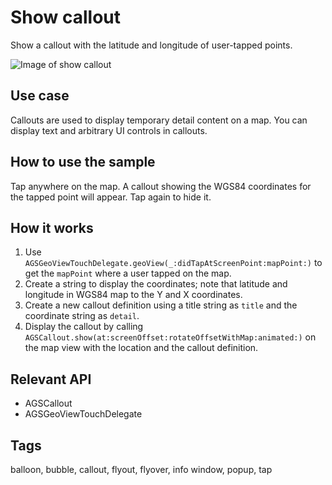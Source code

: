 # Show callout

Show a callout with the latitude and longitude of user-tapped points.

![Image of show callout](show-callout.jpg)

## Use case

Callouts are used to display temporary detail content on a map. You can display text and arbitrary UI controls in callouts.

## How to use the sample

Tap anywhere on the map. A callout showing the WGS84 coordinates for the tapped point will appear. Tap again to hide it.

## How it works

1. Use `AGSGeoViewTouchDelegate.geoView(_:didTapAtScreenPoint:mapPoint:)` to get the `mapPoint` where a user tapped on the map.
4. Create a string to display the coordinates; note that latitude and longitude in WGS84 map to the Y and X coordinates.
5. Create a new callout definition using a title string as `title` and the coordinate string as `detail`.
6. Display the callout by calling `AGSCallout.show(at:screenOffset:rotateOffsetWithMap:animated:)` on the map view with the location and the callout definition.

## Relevant API

* AGSCallout
* AGSGeoViewTouchDelegate

## Tags

balloon, bubble, callout, flyout, flyover, info window, popup, tap
